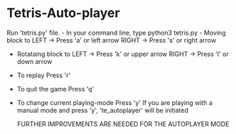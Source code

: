 # Tetris-Auto-player

<To Run>
  Run 'tetris.py' file.
    - In your command line, type
        python3 tetris.py
  
<Playing Instruction>
  - Moving block to
      LEFT  -> Press 'a' or left arrow
      RIGHT -> Press 's' or right arrow
  
  - Rotataing block to 
      LEFT  -> Press 'k' or upper arrow
      RIGHT -> Press 'l' or down arrow
  
  - To replay
      Press 'r'
  
  - To quit the game
      Press 'q'
      
  - To change current playing-mode
      Press 'y'
      If you are playing with a manual mode and press 'y', 'te_autoplayer' will be initiated
      
      
      
      FURTHER IMPROVEMENTS ARE NEEDED FOR THE AUTOPLAYER MODE
